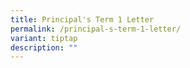 ```yaml
---
title: Principal's Term 1 Letter
permalink: /principal-s-term-1-letter/
variant: tiptap
description: ""
---
```

